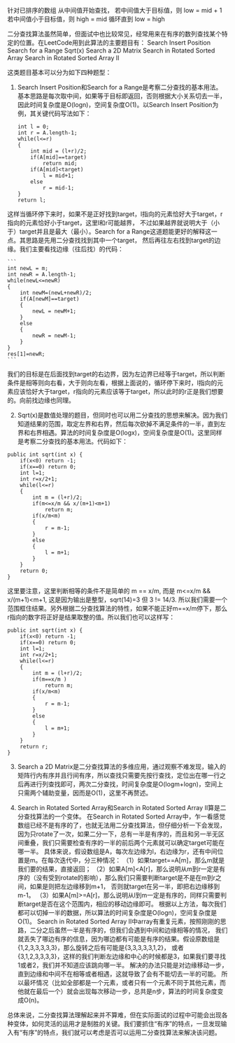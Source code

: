 针对已排序的数组
从中间值开始查找，
若中间值大于目标值，则 low = mid + 1
若中间值小于目标值，则 high = mid
循环直到 low = high

二分查找算法虽然简单，但面试中也比较常见，经常用来在有序的数列查找某个特定的位置。在LeetCode用到此算法的主要题目有：
Search Insert Position
Search for a Range
Sqrt(x)
Search a 2D Matrix
Search in Rotated Sorted Array
Search in Rotated Sorted Array II

这类题目基本可以分为如下四种题型：
1. Search Insert Position和Search for a Range是考察二分查找的基本用法。基本思路是每次取中间，如果等于目标即返回，否则根据大小关系切去一半，因此时间复杂度是O(logn)，空间复杂度O(1)。以Search Insert Position为例，其关键代码写法如下：
    ```
    int l = 0;
    int r = A.length-1;
    while(l<=r)
    {
        int mid = (l+r)/2;
        if(A[mid]==target)
            return mid;
        if(A[mid]<target)
            l = mid+1;
        else
            r = mid-1;
    }
    return l;
    ```
这样当循环停下来时，如果不是正好找到target，l指向的元素恰好大于target，r指向的元素恰好小于target，这里l和r可能越界，
不过如果越界就说明大于（小于）target并且是最大（最小）。Search for a Range这道题能更好的解释这一点。其思路是先用二分查找找到其中一个target，
然后再往左右找到target的边缘。我们主要看找边缘（往后找）的代码：

    ```
    int newL = m;
    int newR = A.length-1;
    while(newL<=newR)
    {
        int newM=(newL+newR)/2;
        if(A[newM]==target)
        {
            newL = newM+1;
        }
        else
        {
            newR = newM-1;
        }
    }
    res[1]=newR;
    ```

我们的目标是在后面找到target的右边界，因为左边界已经等于target，所以判断条件是相等则向右看，大于则向左看，根据上面说的，循环停下来时，l指向的元素应该恰好大于target，r指向的元素应该等于target，所以此时的r正是我们想要的。向前找边缘也同理。

2. Sqrt(x)是数值处理的题目，但同时也可以用二分查找的思想来解决。因为我们知道结果的范围，取定左界和右界，然后每次砍掉不满足条件的一半，直到左界和右界相遇。算法的时间复杂度是O(logx)，空间复杂度是O(1)。这里同样是考察二分查找的基本用法。代码如下：
```
public int sqrt(int x) {
    if(x<0) return -1;
    if(x==0) return 0;
    int l=1;
    int r=x/2+1;
    while(l<=r)
    {
        int m = (l+r)/2;
        if(m<=x/m && x/(m+1)<m+1)
            return m;
        if(x/m<m)
        {
            r = m-1;
        }
        else
        {
            l = m+1;
        }
    }
    return 0;
}
```
这里要注意，这里判断相等的条件不是简单的 m == x/m, 而是 m<=x/m && x/(m+1)<m+1, 这是因为输出是整型，sqrt(14)=3 但 3 != 14/3. 所以我们需要一个范围框住结果。另外根据二分查找算法的特性，如果不能正好m==x/m停下，那么r指向的数字将正好是结果取整的值。所以我们也可以这样写：
```
public int sqrt(int x) {
    if(x<0) return -1;
    if(x==0) return 0;
    int l=1;
    int r=x/2+1;
    while(l<=r)
    {
        int m = (l+r)/2;
        if(m==x/m )
            return m;
        if(x/m<m)
        {
            r = m-1;
        }
        else
        {
            l = m+1;
        }
    }
    return r;
}
```
3. Search a 2D Matrix是二分查找算法的多维应用，通过观察不难发现，输入的矩阵行内有序并且行间有序，所以查找只需要先按行查找，定位出在哪一行之后再进行列查找即可，两次二分查找，时间复杂度是O(logm+logn)，空间上只需两个辅助变量，因而是O(1)，这里不再赘述。

4. Search in Rotated Sorted Array和Search in Rotated Sorted Array II算是二分查找算法的一个变体。
在Search in Rotated Sorted Array中，乍一看感觉数组已经不是有序的了，也就无法用二分查找算法，但仔细分析一下会发现，
因为只rotate了一次，如果二分一下，总有一半是有序的，而且和另一半无区间重叠，我们只需要检查有序的一半的前后两个元素就可以确定target可能在哪一半。
具体来说，假设数组是A，每次左边缘为l，右边缘为r，还有中间位置是m。在每次迭代中，分三种情况：
（1）如果target==A[m]，那么m就是我们要的结果，直接返回；
（2）如果A[m]<A[r]，那么说明从m到r一定是有序的（没有受到rotate的影响），那么我们只需要判断target是不是在m到r之间，如果是则把左边缘移到m+1，
否则就target在另一半，即把右边缘移到m-1。
（3）如果A[m]>=A[r]，那么说明从l到m一定是有序的，同样只需要判断target是否在这个范围内，相应的移动边缘即可。
根据以上方法，每次我们都可以切掉一半的数据，所以算法的时间复杂度是O(logn)，空间复杂度是O(1)。
Search in Rotated Sorted Array II中array有重复元素，按照刚刚的思路，二分之后虽然一半是有序的，但我们会遇到中间和边缘相等的情况，
我们就丢失了哪边有序的信息，因为哪边都有可能是有序的结果。假设原数组是{1,2,3,3,3,3,3}，那么旋转之后有可能是{3,3,3,3,3,1,2}，
或者{3,1,2,3,3,3,3}，这样的我们判断左边缘和中心的时候都是3，如果我们要寻找1或者2，我们并不知道应该跳向哪一半。
解决的办法只能是对边缘移动一步，直到边缘和中间不在相等或者相遇，这就导致了会有不能切去一半的可能。
所以最坏情况（比如全部都是一个元素，或者只有一个元素不同于其他元素，而他就在最后一个）就会出现每次移动一步，总共是n步，算法的时间复杂度变成O(n)。

总体来说，二分查找算法理解起来并不算难，但在实际面试的过程中可能会出现各种变体，如何灵活的运用才是制胜的关键。我们要抓住“有序”的特点，一旦发现输入有“有序”的特点，我们就可以考虑是否可以运用二分查找算法来解决该问题。

